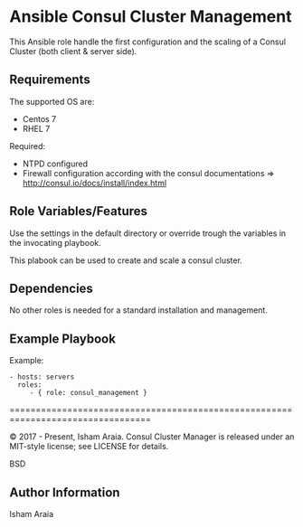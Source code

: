 Ansible Consul Cluster Management 
=========

This Ansible role handle the first configuration and the scaling of a Consul Cluster (both client & server side).



Requirements
------------

The supported OS are:
- Centos 7
- RHEL 7

Required:
- NTPD configured
- Firewall configuration according with the consul documentations => http://consul.io/docs/install/index.html



Role Variables/Features
--------------

Use the settings in the default directory or override trough the variables in the invocating playbook.

This plabook can be used to create and scale a consul cluster.



Dependencies
------------
No other roles is needed for a standard installation and management.



Example Playbook
----------------

Example:

    - hosts: servers
      roles:
         - { role: consul_management }

=================================================================================

© 2017 - Present, Isham Araia. Consul Cluster Manager is released under an MIT-style license; see LICENSE for details.

BSD

Author Information
------------------
Isham Araia



